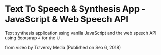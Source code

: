 # Text To Speech & Synthesis App - JavaScript & Web Speech API

Text synthesis application using vanilla JavaScript and the web speech API using Bootstrap 4 for the UI.

from video by Traversy Media (Published on Sep 6, 2018)

